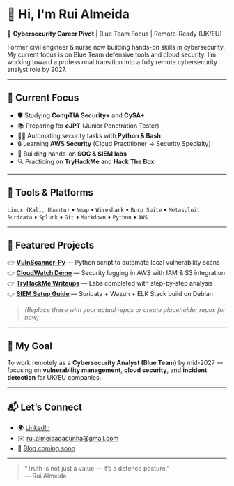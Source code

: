 # 👋 Hi, I'm Rui Almeida

🔐 **Cybersecurity Career Pivot** | Blue Team Focus | Remote-Ready (UK/EU)

Former civil engineer & nurse now building hands-on skills in cybersecurity. My current focus is on Blue Team defensive tools and cloud security. I’m working toward a professional transition into a fully remote cybersecurity analyst role by 2027.

---

## 🎯 Current Focus

- 🛡️ Studying **CompTIA Security+** and **CySA+**
- 📚 Preparing for **eJPT** (Junior Penetration Tester)
- 👨‍💻 Automating security tasks with **Python & Bash**
- 🔒 Learning **AWS Security** (Cloud Practitioner → Security Specialty)
- 🚀 Building hands-on **SOC & SIEM labs**
- 🔍 Practicing on **TryHackMe** and **Hack The Box**

---

## 🧰 Tools & Platforms

`Linux (Kali, Ubuntu)` • `Nmap` • `Wireshark` • `Burp Suite` • `Metasploit`  
`Suricata` • `Splunk` • `Git` • `Markdown` • `Python` • `AWS`

---

## 📁 Featured Projects

👉 **[VulnScanner-Py](#)** — Python script to automate local vulnerability scans  
👉 **[CloudWatch Demo](#)** — Security logging in AWS with IAM & S3 integration  
👉 **[TryHackMe Writeups](#)** — Labs completed with step-by-step analysis  
👉 **[SIEM Setup Guide](#)** — Suricata + Wazuh + ELK Stack build on Debian

> *(Replace these with your actual repos or create placeholder repos for now)*

---

## 🧭 My Goal

To work remotely as a **Cybersecurity Analyst (Blue Team)** by mid-2027 —  
focusing on **vulnerability management**, **cloud security**, and **incident detection** for UK/EU companies.

---

## 📬 Let’s Connect

- 🌍 [LinkedIn](https://linkedin.com/in/ruialmeida-cyber)  
- ✉️ rui.almeidadacunha@gmail.com
- 📓 [Blog coming soon](#)

---

> “Truth is not just a value — it’s a defence posture.”  
> — Rui Almeida
